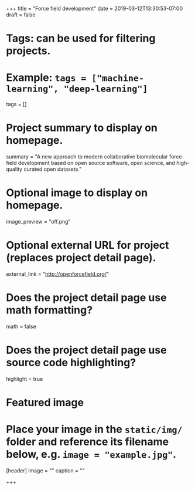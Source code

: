 +++
title = "Force field development"
date = 2019-03-12T13:30:53-07:00
draft = false

# Tags: can be used for filtering projects.
# Example: `tags = ["machine-learning", "deep-learning"]`
tags = []

# Project summary to display on homepage.
summary = "A new approach to modern collaborative biomolecular force field development based on open source software, open science, and high-quality curated open datasets."

# Optional image to display on homepage.
image_preview = "off.png"

# Optional external URL for project (replaces project detail page).
external_link = "http://openforcefield.org/"

# Does the project detail page use math formatting?
math = false

# Does the project detail page use source code highlighting?
highlight = true

# Featured image
# Place your image in the `static/img/` folder and reference its filename below, e.g. `image = "example.jpg"`.
[header]
image = ""
caption = ""

+++
